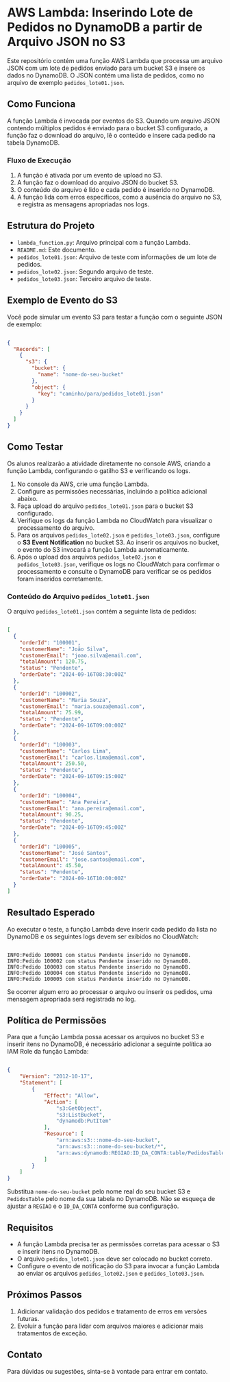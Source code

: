 # AWS Lambda: Inserindo Lote de Pedidos no DynamoDB a partir de Arquivo JSON no S3

Este repositório contém uma função AWS Lambda que processa um arquivo JSON com um lote de pedidos enviado para um bucket S3 e insere os dados no DynamoDB. O JSON contém uma lista de pedidos, como no arquivo de exemplo `pedidos_lote01.json`.

## Como Funciona

A função Lambda é invocada por eventos do S3. Quando um arquivo JSON contendo múltiplos pedidos é enviado para o bucket S3 configurado, a função faz o download do arquivo, lê o conteúdo e insere cada pedido na tabela DynamoDB.

### Fluxo de Execução

1. A função é ativada por um evento de upload no S3.
2. A função faz o download do arquivo JSON do bucket S3.
3. O conteúdo do arquivo é lido e cada pedido é inserido no DynamoDB.
4. A função lida com erros específicos, como a ausência do arquivo no S3, e registra as mensagens apropriadas nos logs.

## Estrutura do Projeto

- `lambda_function.py`: Arquivo principal com a função Lambda.
- `README.md`: Este documento.
- `pedidos_lote01.json`: Arquivo de teste com informações de um lote de pedidos.
- `pedidos_lote02.json`: Segundo arquivo de teste.
- `pedidos_lote03.json`: Terceiro arquivo de teste.

## Exemplo de Evento do S3

Você pode simular um evento S3 para testar a função com o seguinte JSON de exemplo:

```JSON

{
  "Records": [
    {
      "s3": {
        "bucket": {
          "name": "nome-do-seu-bucket"
        },
        "object": {
          "key": "caminho/para/pedidos_lote01.json"
        }
      }
    }
  ]
}

```

## Como Testar

Os alunos realizarão a atividade diretamente no console AWS, criando a função Lambda, configurando o gatilho S3 e verificando os logs.

1. No console da AWS, crie uma função Lambda.
2. Configure as permissões necessárias, incluindo a política adicional abaixo.
3. Faça upload do arquivo `pedidos_lote01.json` para o bucket S3 configurado.
4. Verifique os logs da função Lambda no CloudWatch para visualizar o processamento do arquivo.
5. Para os arquivos `pedidos_lote02.json` e `pedidos_lote03.json`, configure o **S3 Event Notification** no bucket S3. Ao inserir os arquivos no bucket, o evento do S3 invocará a função Lambda automaticamente. 
6. Após o upload dos arquivos `pedidos_lote02.json` e `pedidos_lote03.json`, verifique os logs no CloudWatch para confirmar o processamento e consulte o DynamoDB para verificar se os pedidos foram inseridos corretamente.

### Conteúdo do Arquivo `pedidos_lote01.json`

O arquivo `pedidos_lote01.json` contém a seguinte lista de pedidos:

```JSON

[
  {
    "orderId": "100001",
    "customerName": "João Silva",
    "customerEmail": "joao.silva@email.com",
    "totalAmount": 120.75,
    "status": "Pendente",
    "orderDate": "2024-09-16T08:30:00Z"
  },
  {
    "orderId": "100002",
    "customerName": "Maria Souza",
    "customerEmail": "maria.souza@email.com",
    "totalAmount": 75.99,
    "status": "Pendente",
    "orderDate": "2024-09-16T09:00:00Z"
  },
  {
    "orderId": "100003",
    "customerName": "Carlos Lima",
    "customerEmail": "carlos.lima@email.com",
    "totalAmount": 250.50,
    "status": "Pendente",
    "orderDate": "2024-09-16T09:15:00Z"
  },
  {
    "orderId": "100004",
    "customerName": "Ana Pereira",
    "customerEmail": "ana.pereira@email.com",
    "totalAmount": 90.25,
    "status": "Pendente",
    "orderDate": "2024-09-16T09:45:00Z"
  },
  {
    "orderId": "100005",
    "customerName": "José Santos",
    "customerEmail": "jose.santos@email.com",
    "totalAmount": 45.50,
    "status": "Pendente",
    "orderDate": "2024-09-16T10:00:00Z"
  }
]

```

## Resultado Esperado

Ao executar o teste, a função Lambda deve inserir cada pedido da lista no DynamoDB e os seguintes logs devem ser exibidos no CloudWatch:

```

INFO:Pedido 100001 com status Pendente inserido no DynamoDB.
INFO:Pedido 100002 com status Pendente inserido no DynamoDB.
INFO:Pedido 100003 com status Pendente inserido no DynamoDB.
INFO:Pedido 100004 com status Pendente inserido no DynamoDB.
INFO:Pedido 100005 com status Pendente inserido no DynamoDB.

```

Se ocorrer algum erro ao processar o arquivo ou inserir os pedidos, uma mensagem apropriada será registrada no log.

## Política de Permissões

Para que a função Lambda possa acessar os arquivos no bucket S3 e inserir itens no DynamoDB, é necessário adicionar a seguinte política ao IAM Role da função Lambda:

```JSON

{
    "Version": "2012-10-17",
    "Statement": [
        {
            "Effect": "Allow",
            "Action": [
                "s3:GetObject",
                "s3:ListBucket",
                "dynamodb:PutItem"
            ],
            "Resource": [
                "arn:aws:s3:::nome-do-seu-bucket",
                "arn:aws:s3:::nome-do-seu-bucket/*",
                "arn:aws:dynamodb:REGIAO:ID_DA_CONTA:table/PedidosTable"
            ]
        }
    ]
}

```

Substitua `nome-do-seu-bucket` pelo nome real do seu bucket S3 e `PedidosTable` pelo nome da sua tabela no DynamoDB. Não se esqueça de ajustar a `REGIAO` e o `ID_DA_CONTA` conforme sua configuração.

## Requisitos

- A função Lambda precisa ter as permissões corretas para acessar o S3 e inserir itens no DynamoDB.
- O arquivo `pedidos_lote01.json` deve ser colocado no bucket correto.
- Configure o evento de notificação do S3 para invocar a função Lambda ao enviar os arquivos `pedidos_lote02.json` e `pedidos_lote03.json`.

## Próximos Passos

1. Adicionar validação dos pedidos e tratamento de erros em versões futuras.
2. Evoluir a função para lidar com arquivos maiores e adicionar mais tratamentos de exceção.

## Contato

Para dúvidas ou sugestões, sinta-se à vontade para entrar em contato.

